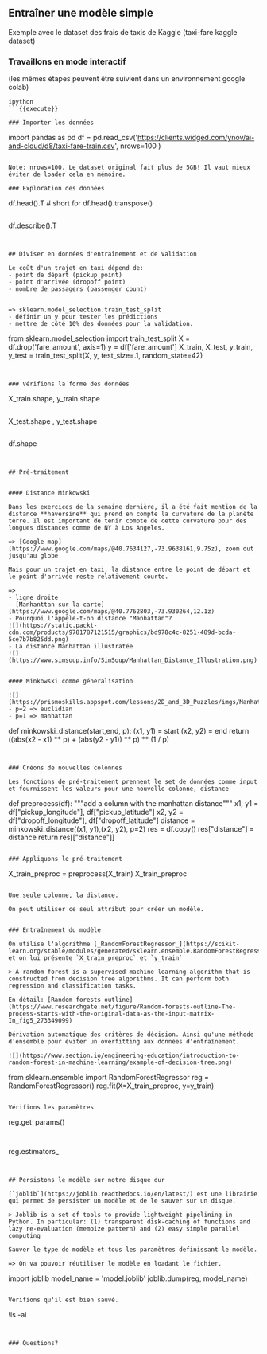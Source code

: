 
## Entraîner une modèle simple

Exemple avec le dataset des frais de taxis de Kaggle (taxi-fare kaggle dataset)

### Travaillons en mode interactif

(les mêmes étapes peuvent être suivient dans un environnement google colab)

```
ipython
```{{execute}}

### Importer les données

```
import pandas as pd
df = pd.read_csv('https://clients.widged.com/ynov/ai-and-cloud/d8/taxi-fare-train.csv', nrows=100 )
```{{copy}}

Note: nrows=100. Le dataset original fait plus de 5GB! Il vaut mieux éviter de loader cela en mémoire.

### Exploration des données

```
df.head().T # short for df.head().transpose()
```{{copy}}

```
df.describe().T
```{{copy}}


## Diviser en données d'entraînement et de Validation

Le coût d'un trajet en taxi dépend de:
- point de départ (pickup point)
- point d'arrivée (dropoff point)
- nombre de passagers (passenger count)


=> sklearn.model_selection.train_test_split
- définir un y pour tester les prédictions
- mettre de côté 10% des données pour la validation.

```
from sklearn.model_selection import train_test_split
X = df.drop('fare_amount', axis=1)
y = df['fare_amount']
X_train, X_test, y_train, y_test = train_test_split(X, y, test_size=.1, random_state=42)
```{{copy}}


### Vérifions la forme des données

```
X_train.shape, y_train.shape
```{{copy}}

```
X_test.shape , y_test.shape
```{{copy}}

```
df.shape
```{{copy}}


## Pré-traitement


#### Distance Minkowski

Dans les exercices de la semaine dernière, il a été fait mention de la distance **haversine** qui prend en compte la curvature de la planète terre. Il est important de tenir compte de cette curvature pour des longues distances comme de NY à Los Angeles.

=> [Google map](https://www.google.com/maps/@40.7634127,-73.9638161,9.75z), zoom out jusqu'au globe

Mais pour un trajet en taxi, la distance entre le point de départ et le point d'arrivée reste relativement courte.

=>
- ligne droite
- [Manhanttan sur la carte](https://www.google.com/maps/@40.7762803,-73.930264,12.1z)
- Pourquoi l'appele-t-on distance "Manhattan"?
![](https://static.packt-cdn.com/products/9781787121515/graphics/bd978c4c-8251-489d-bcda-5ce7b7b825dd.png)
- La distance Manhattan illustratée
![](https://www.simsoup.info/SimSoup/Manhattan_Distance_Illustration.png)


#### Minkowski comme géneralisation

![](https://prismoskills.appspot.com/lessons/2D_and_3D_Puzzles/imgs/Manhattan_and_Euclidean.png)
- p=2 => euclidian
- p=1 => manhattan

```
def minkowski_distance(start,end, p):
  (x1, y1) = start
  (x2, y2) = end
  return ((abs(x2 - x1) ** p) + (abs(y2 - y1)) ** p) ** (1 / p)

```{{copy}}


### Créons de nouvelles colonnes

Les fonctions de pré-traitement prennent le set de données comme input et fournissent les valeurs pour une nouvelle colonne, distance

```
def preprocess(df):
  """add a column with the manhattan distance"""
  x1, y1 = df["pickup_longitude"], df["pickup_latitude"]
  x2, y2 = df["dropoff_longitude"], df["dropoff_latitude"]
  distance = minkowski_distance((x1, y1),(x2, y2), p=2)
  res = df.copy()
  res["distance"] = distance
  return res[["distance"]]

```{{copy}}

### Appliquons le pré-traitement

```
X_train_preproc = preprocess(X_train)
X_train_preproc
```{{copy}}

Une seule colonne, la distance.

On peut utiliser ce seul attribut pour créer un modèle.


### Entraînement du modèle

On utilise l'algorithme [_RandomForestRegressor_](https://scikit-learn.org/stable/modules/generated/sklearn.ensemble.RandomForestRegressor.html) et on lui présente `X_train_preproc` et `y_train`

> A random forest is a supervised machine learning algorithm that is constructed from decision tree algorithms. It can perform both regression and classification tasks.

En détail: [Random forests outline](https://www.researchgate.net/figure/Random-forests-outline-The-process-starts-with-the-original-data-as-the-input-matrix-In_fig5_273349099)

Dérivation automatique des critères de décision. Ainsi qu'une méthode d'ensemble pour éviter un overfitting aux données d'entraînement.

![](https://www.section.io/engineering-education/introduction-to-random-forest-in-machine-learning/example-of-decision-tree.png)

```
from sklearn.ensemble import RandomForestRegressor
reg = RandomForestRegressor()
reg.fit(X=X_train_preproc, y=y_train)
```{{copy}}

Vérifions les paramètres
```
reg.get_params()
```{{copy}}


```
reg.estimators_
```{{copy}}


## Persistons le modèle sur notre disque dur

[`joblib`](https://joblib.readthedocs.io/en/latest/) est une librairie qui permet de persister un modèle et de le sauver sur un disque.

> Joblib is a set of tools to provide lightweight pipelining in Python. In particular: (1) transparent disk-caching of functions and lazy re-evaluation (memoize pattern) and (2) easy simple parallel computing

Sauver le type de modèle et tous les paramètres definissant le modèle.

=> On va pouvoir réutiliser le modèle en loadant le fichier.

```
import joblib
model_name = 'model.joblib'
joblib.dump(reg, model_name)
```{{copy}}

Vérifions qu'il est bien sauvé.

```
!ls -al
```{{copy}}


### Questions?
